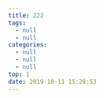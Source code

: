 ```yaml
---
title: 222
tags:
  - null
  - null
categories:
  - null
  - null
  - null
top: 1
date: 2019-10-11 15:28:53
---
```


